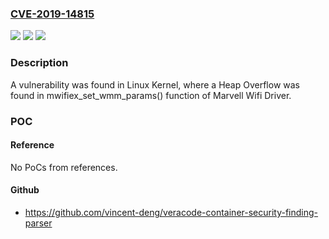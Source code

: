 ### [CVE-2019-14815](https://cve.mitre.org/cgi-bin/cvename.cgi?name=CVE-2019-14815)
![](https://img.shields.io/static/v1?label=Product&message=kernel&color=blue)
![](https://img.shields.io/static/v1?label=Version&message=n%2Fa&color=blue)
![](https://img.shields.io/static/v1?label=Vulnerability&message=CWE-122&color=brighgreen)

### Description

A vulnerability was found in Linux Kernel, where a Heap Overflow was found in mwifiex_set_wmm_params() function of Marvell Wifi Driver.

### POC

#### Reference
No PoCs from references.

#### Github
- https://github.com/vincent-deng/veracode-container-security-finding-parser

